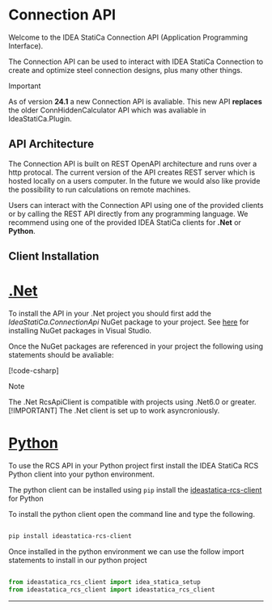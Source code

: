 # Connection API

Welcome to the IDEA StatiCa Connection API (Application Programming Interface).

The Connection API can be used to interact with IDEA StatiCa Connection to create and optimize steel connection designs, plus many other things.

> [!IMPORTANT]
> As of version **24.1** a new Connection API is avaliable. This new API **replaces** the older ConnHiddenCalculator API which was avaliable in IdeaStatiCa.Plugin.

## API Architecture

The Connection API is built on REST OpenAPI architecture and runs over a http protocal. The current version of the API creates REST server which is hosted locally on a users computer. In the future we would also like provide the possibility to run calculations on remote machines.

Users can interact with the Connection API using one of the provided clients or by calling the REST API directly from any programming language. We recommend using one of the provided IDEA StatiCa clients for **.Net** or **Python**.

## Client Installation

# [.Net](#tab/dotnet)

To install the API in your .Net project you should first add the _IdeaStatiCa.ConnectionApi_ NuGet package to your project. See [here](../../../articles/nugetpackages.md) for installing NuGet packages in Visual Studio.

Once the NuGet packages are referenced in your project the following using statements should be avaliable:

[!code-csharp[](../../../../examples/api/csharp/rcs/Rcs-Api-Console-Tester/RcsConsoleApp/RcsCodeSamples.cs#rcsusings)]

> [!NOTE]
> The .Net RcsApiClient is compatible with projects using .Net6.0 or greater.
> [!IMPORTANT]
> The .Net client is set up to work asyncroniously.

# [Python](#tab/python)

To use the RCS API in your Python project first install the IDEA StatiCa RCS Python client into your python environment.

The python client can be installed using `pip` install the [ideastatica-rcs-client](https://pypi.org/project/ideastatica-rcs-client/) for Python

To install the python client open the command line and type the following.

```powershell

pip install ideastatica-rcs-client
```

Once installed in the python environment we can use the follow import statements to install in our python project

```python

from ideastatica_rcs_client import idea_statica_setup
from ideastatica_rcs_client import ideastatica_rcs_client

```
---